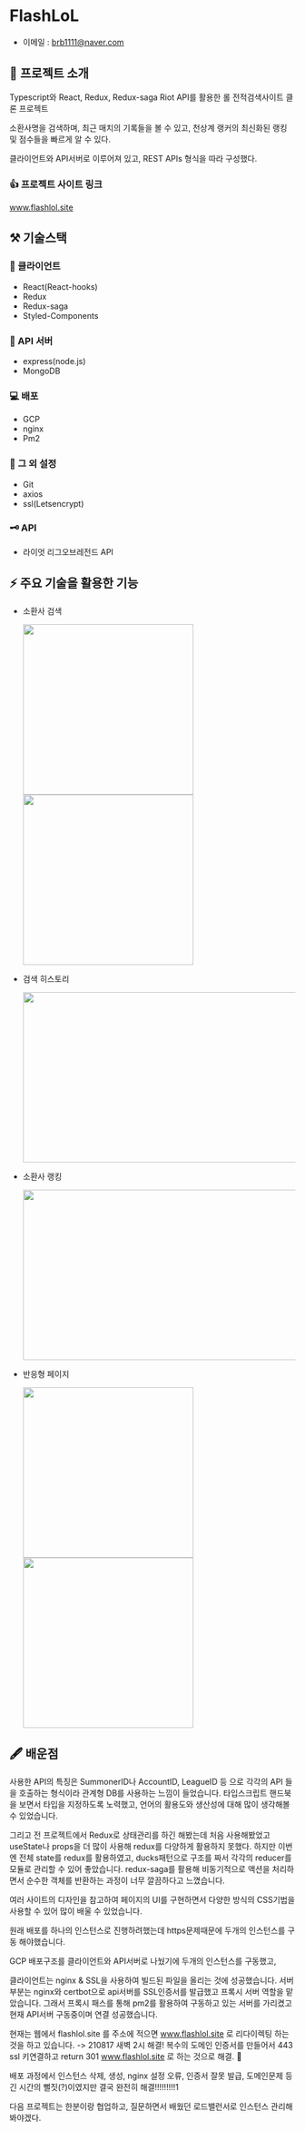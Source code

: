 # FlashLoL

- 이메일 : brb1111@naver.com

## 📢 프로젝트 소개 

Typescript와 React, Redux, Redux-saga Riot API를 활용한 롤 전적검색사이트 클론 프로젝트

소환사명을 검색하며, 최근 매치의 기록들을 볼 수 있고, 천상계 랭커의 최신화된 랭킹 및 점수들을 빠르게 알 수 있다.

클라이언트와 API서버로 이루어져 있고, REST APIs 형식을 따라 구성했다.

### 👍 프로젝트 사이트 링크 
www.flashlol.site

## ⚒ 기술스택 

### 🦾 클라이언트 

- React(React-hooks)
- Redux
- Redux-saga
- Styled-Components

### 🦿 API 서버 

- express(node.js)
- MongoDB

### 💻 배포 

- GCP
- nginx
- Pm2

### 🧷 그 외 설정 

- Git
- axios
- ssl(Letsencrypt)

### 🗝 API 

- 라이엇 리그오브레전드 API

## ⚡ 주요 기술을 활용한 기능 

- 소환사 검색

  <img src="https://user-images.githubusercontent.com/48953435/128624660-1e8227ea-2bce-4c84-9ca2-a4480cc9b5f0.gif" width="300" height="300"/>
  <img src="https://user-images.githubusercontent.com/48953435/128624678-f3492dfd-12a2-4738-a680-e4e96df2687b.gif" width="300" height="300"/>

- 검색 히스토리

    <img src="https://user-images.githubusercontent.com/48953435/128624774-d936a9fd-13c8-4ce0-b5ad-72e39f8f1b04.gif" width="600" height="300"/>

- 소환사 랭킹

  <img src="https://user-images.githubusercontent.com/48953435/128624817-5253a20b-0842-4132-a1e0-bf6137aadf7c.gif" width="600" height="300"/>

- 반응형 페이지

  <img src="https://user-images.githubusercontent.com/48953435/128624876-90c17538-08d1-4979-b96a-c9f40ac682d7.gif" width="300" height="300"/>
  <img src="https://user-images.githubusercontent.com/48953435/128624912-263b07d5-5a56-4496-a8b0-d8e1cf8f7a82.gif" width="300" height="300"/>

## 🖋 배운점 

사용한 API의 특징은 SummonerID나 AccountID, LeagueID 등 으로 각각의 API 들을 호출하는 형식이라 관계형 DB를 사용하는 느낌이 들었습니다.
타입스크립트 핸드북을 보면서 타입을 지정하도록 노력했고, 언어의 활용도와 생산성에 대해 많이 생각해볼 수 있었습니다.

그리고 전 프로젝트에서 Redux로 상태관리를 하긴 해봤는데 처음 사용해봤었고 useState나 props을 더 많이 사용해 redux를 다양하게 활용하지 못했다. 하지만 이번엔 전체 state를 redux를 활용하였고, ducks패턴으로 구조를 짜서 각각의 reducer를 모듈로 관리할 수 있어 좋았습니다.
redux-saga를 활용해 비동기적으로 액션을 처리하면서 순수한 객체를 반환하는 과정이 너무 깔끔하다고 느꼈습니다.

여러 사이트의 디자인을 참고하여 페이지의 UI를 구현하면서 다양한 방식의 CSS기법을 사용할 수 있어 많이 배울 수 있었습니다.

원래 배포를 하나의 인스턴스로 진행하려했는데 https문제때문에 두개의 인스턴스를 구동 해야했습니다.

GCP 배포구조를 클라이언트와 API서버로 나눴기에 두개의 인스턴스를 구동했고,

클라이언트는 nginx & SSL을 사용하여 빌드된 파일을 올리는 것에 성공했습니다.
서버 부분는 nginx와 certbot으로 api서버를 SSL인증서를 발급했고 프록시 서버 역할을 맡았습니다. 그래서 프록시 패스를 통해 pm2를 활용하여 구동하고 있는 서버를 가리켰고 현재 API서버 구동중이며 연결 성공했습니다.

현재는 웹에서 flashlol.site 를 주소에 적으면 www.flashlol.site 로 리다이렉팅 하는 것을 하고 있습니다. 
-> 210817 새벽 2시 해결! 복수의 도메인 인증서를 만들어서 443 ssl 키연결하고 return 301 www.flashlol.site 로 하는 것으로 해결. 🎺

배포 과정에서 인스턴스 삭제, 생성, nginx 설정 오류, 인증서 잘못 발급, 도메인문제 등 긴 시간의 뻘짓(?)이였지만 결국 완전히 해결!!!!!!!!!1

다음 프로젝트는 한분이랑 협업하고, 질문하면서 배웠던 로드밸런서로 인스턴스 관리해봐야겠다.

